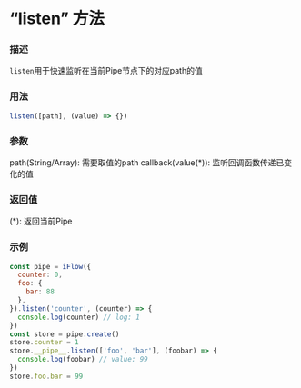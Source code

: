 # “listen” 方法

### 描述
`listen`用于快速监听在当前Pipe节点下的对应path的值


### 用法
```javascript
listen([path], (value) => {})
```

### 参数
path(String/Array): 需要取值的path
callback(value(*)): 监听回调函数传递已变化的值

### 返回值
(*): 返回当前Pipe

### 示例
```javascript
const pipe = iFlow({
  counter: 0,
  foo: {
    bar: 88
  },
}).listen('counter', (counter) => {
  console.log(counter) // log: 1
})
const store = pipe.create()
store.counter = 1
store.__pipe__.listen(['foo', 'bar'], (foobar) => {
  console.log(foobar) // value: 99
})
store.foo.bar = 99
```
